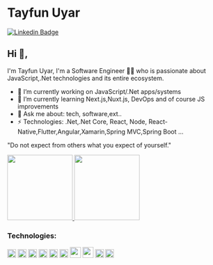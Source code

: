 # Tayfun Uyar

[![Linkedin Badge](https://img.shields.io/badge/-tayfunuyar-blue?style=flat-square&logo=Linkedin&logoColor=white&link=https://www.linkedin.com/in/tayfunuyar/)](https://www.linkedin.com/in/tayfunuyar/)


## Hi 👋, 
I'm Tayfun Uyar, I'm a Software Engineer 👨‍💻 who is passionate about JavaScript,.Net technologies and its entire ecosystem. 

- 🔭 I’m currently working on JavaScript/.Net  apps/systems
- 🌱 I’m currently learning Next.js,Nuxt.js, DevOps and of course JS improvements
- 💬 Ask me about: tech, software,ext..
-  ⚡ Technologies: .Net,.Net Core, React, Node, React-Native,Flutter,Angular,Xamarin,Spring MVC,Spring Boot ... 

"Do not expect from others what you expect of yourself." 

<p align="justify">
  <a href="https://tayfunuyar.net">
    <img
      height="150"
      src="https://github-readme-stats.vercel.app/api?username=tayfunuyar&count_private=true&show_icons=true&custom_title=Github%20Status&show=issues&theme=tokyonight"
    />
  </a>
   <a href="https://tayfunuyar.net">
    <img
      height="150"
      src="https://github-readme-stats.vercel.app/api/top-langs/?username=tayfunuyar&layout=compact&theme=tokyonight" />
  </a> 
<!-- <a href="">
   <img src="https://github-readme-streak-stats.herokuapp.com/?user=tayfunuyar&theme=blue-green)](https://github.com/tayfunuyar/github-readme-streak-stats" height="150" />
  </a> -->
</p>



### Technologies:
<code><img height="20" src="https://user-images.githubusercontent.com/27923376/114383049-c441a180-9b95-11eb-97ca-fe007eb03fd3.png"></code>
<code><img height="20" src="https://user-images.githubusercontent.com/27923376/114383803-a0cb2680-9b96-11eb-989b-acb3ae0b2f62.png"></code>
<code><img height="20" src="https://user-images.githubusercontent.com/27923376/114383612-68c3e380-9b96-11eb-9865-faf3e4084fcc.png"></code>
<code><img height="20" src="https://user-images.githubusercontent.com/27923376/114383605-6792b680-9b96-11eb-9289-994303dd28ae.png"></code>
<code><img height="20" src="https://user-images.githubusercontent.com/27923376/114383422-31553700-9b96-11eb-87b5-aeede4c58590.png"></code>
<code><img height="20" src="https://user-images.githubusercontent.com/27923376/114383598-66618980-9b96-11eb-8a11-53a2a1fe0e36.png"></code> 
<code><img height="25" src="https://user-images.githubusercontent.com/27923376/114383591-63ff2f80-9b96-11eb-8096-324818a6ca3c.png"></code> 
<code><img height="25" src="https://user-images.githubusercontent.com/27923376/114383534-52b62300-9b96-11eb-915e-6248657c704e.png"></code>
<code><img height="20" src="https://user-images.githubusercontent.com/27923376/114383871-b2143300-9b96-11eb-8474-128d73232282.png"></code>
<code><img height="20" src="https://user-images.githubusercontent.com/27923376/114383382-25697500-9b96-11eb-9b90-f50c2cc54302.png"></code>
